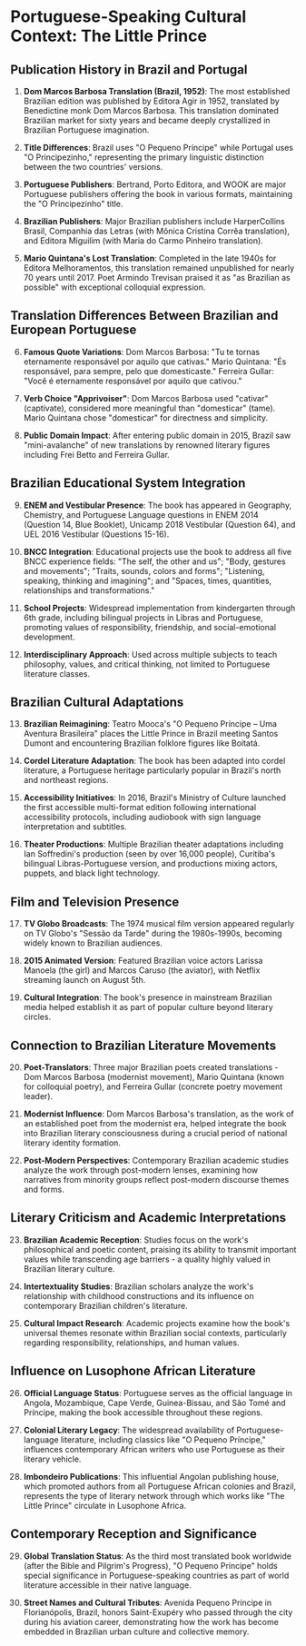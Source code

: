 # Portuguese-Speaking Cultural Context: The Little Prince

## Publication History in Brazil and Portugal

1. **Dom Marcos Barbosa Translation (Brazil, 1952)**: The most established Brazilian edition was published by Editora Agir in 1952, translated by Benedictine monk Dom Marcos Barbosa. This translation dominated Brazilian market for sixty years and became deeply crystallized in Brazilian Portuguese imagination.

2. **Title Differences**: Brazil uses "O Pequeno Príncipe" while Portugal uses "O Principezinho," representing the primary linguistic distinction between the two countries' versions.

3. **Portuguese Publishers**: Bertrand, Porto Editora, and WOOK are major Portuguese publishers offering the book in various formats, maintaining the "O Principezinho" title.

4. **Brazilian Publishers**: Major Brazilian publishers include HarperCollins Brasil, Companhia das Letras (with Mônica Cristina Corrêa translation), and Editora Miguilim (with Maria do Carmo Pinheiro translation).

5. **Mario Quintana's Lost Translation**: Completed in the late 1940s for Editora Melhoramentos, this translation remained unpublished for nearly 70 years until 2017. Poet Armindo Trevisan praised it as "as Brazilian as possible" with exceptional colloquial expression.

## Translation Differences Between Brazilian and European Portuguese

6. **Famous Quote Variations**: Dom Marcos Barbosa: "Tu te tornas eternamente responsável por aquilo que cativas." Mario Quintana: "És responsável, para sempre, pelo que domesticaste." Ferreira Gullar: "Você é eternamente responsável por aquilo que cativou."

7. **Verb Choice "Apprivoiser"**: Dom Marcos Barbosa used "cativar" (captivate), considered more meaningful than "domesticar" (tame). Mario Quintana chose "domesticar" for directness and simplicity.

8. **Public Domain Impact**: After entering public domain in 2015, Brazil saw "mini-avalanche" of new translations by renowned literary figures including Frei Betto and Ferreira Gullar.

## Brazilian Educational System Integration

9. **ENEM and Vestibular Presence**: The book has appeared in Geography, Chemistry, and Portuguese Language questions in ENEM 2014 (Question 14, Blue Booklet), Unicamp 2018 Vestibular (Question 64), and UEL 2016 Vestibular (Questions 15-16).

10. **BNCC Integration**: Educational projects use the book to address all five BNCC experience fields: "The self, the other and us"; "Body, gestures and movements"; "Traits, sounds, colors and forms"; "Listening, speaking, thinking and imagining"; and "Spaces, times, quantities, relationships and transformations."

11. **School Projects**: Widespread implementation from kindergarten through 6th grade, including bilingual projects in Libras and Portuguese, promoting values of responsibility, friendship, and social-emotional development.

12. **Interdisciplinary Approach**: Used across multiple subjects to teach philosophy, values, and critical thinking, not limited to Portuguese literature classes.

## Brazilian Cultural Adaptations

13. **Brazilian Reimagining**: Teatro Mooca's "O Pequeno Príncipe – Uma Aventura Brasileira" places the Little Prince in Brazil meeting Santos Dumont and encountering Brazilian folklore figures like Boitatá.

14. **Cordel Literature Adaptation**: The book has been adapted into cordel literature, a Portuguese heritage particularly popular in Brazil's north and northeast regions.

15. **Accessibility Initiatives**: In 2016, Brazil's Ministry of Culture launched the first accessible multi-format edition following international accessibility protocols, including audiobook with sign language interpretation and subtitles.

16. **Theater Productions**: Multiple Brazilian theater adaptations including Ian Soffredini's production (seen by over 16,000 people), Curitiba's bilingual Libras-Portuguese version, and productions mixing actors, puppets, and black light technology.

## Film and Television Presence

17. **TV Globo Broadcasts**: The 1974 musical film version appeared regularly on TV Globo's "Sessão da Tarde" during the 1980s-1990s, becoming widely known to Brazilian audiences.

18. **2015 Animated Version**: Featured Brazilian voice actors Larissa Manoela (the girl) and Marcos Caruso (the aviator), with Netflix streaming launch on August 5th.

19. **Cultural Integration**: The book's presence in mainstream Brazilian media helped establish it as part of popular culture beyond literary circles.

## Connection to Brazilian Literature Movements

20. **Poet-Translators**: Three major Brazilian poets created translations - Dom Marcos Barbosa (modernist movement), Mario Quintana (known for colloquial poetry), and Ferreira Gullar (concrete poetry movement leader).

21. **Modernist Influence**: Dom Marcos Barbosa's translation, as the work of an established poet from the modernist era, helped integrate the book into Brazilian literary consciousness during a crucial period of national literary identity formation.

22. **Post-Modern Perspectives**: Contemporary Brazilian academic studies analyze the work through post-modern lenses, examining how narratives from minority groups reflect post-modern discourse themes and forms.

## Literary Criticism and Academic Interpretations

23. **Brazilian Academic Reception**: Studies focus on the work's philosophical and poetic content, praising its ability to transmit important values while transcending age barriers - a quality highly valued in Brazilian literary culture.

24. **Intertextuality Studies**: Brazilian scholars analyze the work's relationship with childhood constructions and its influence on contemporary Brazilian children's literature.

25. **Cultural Impact Research**: Academic projects examine how the book's universal themes resonate within Brazilian social contexts, particularly regarding responsibility, relationships, and human values.

## Influence on Lusophone African Literature

26. **Official Language Status**: Portuguese serves as the official language in Angola, Mozambique, Cape Verde, Guinea-Bissau, and São Tomé and Príncipe, making the book accessible throughout these regions.

27. **Colonial Literary Legacy**: The widespread availability of Portuguese-language literature, including classics like "O Pequeno Príncipe," influences contemporary African writers who use Portuguese as their literary vehicle.

28. **Imbondeiro Publications**: This influential Angolan publishing house, which promoted authors from all Portuguese African colonies and Brazil, represents the type of literary network through which works like "The Little Prince" circulate in Lusophone Africa.

## Contemporary Reception and Significance

29. **Global Translation Status**: As the third most translated book worldwide (after the Bible and Pilgrim's Progress), "O Pequeno Príncipe" holds special significance in Portuguese-speaking countries as part of world literature accessible in their native language.

30. **Street Names and Cultural Tributes**: Avenida Pequeno Príncipe in Florianópolis, Brazil, honors Saint-Exupéry who passed through the city during his aviation career, demonstrating how the work has become embedded in Brazilian urban culture and collective memory.